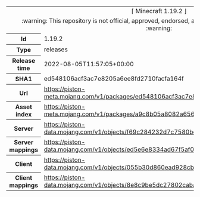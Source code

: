 <html><table>
<tr><td colspan="2" align="center"><img width="0" height="0"><br/>⌈ Minecraft 1.19.2 ⌋<br/><img width="0" height="0"></td></tr>
<tr><td colspan="2" align="center"><img width="0" height="0"><br/>
:warning: This repository is not official, approved, endorsed, associated or connected with Mojang :warning:
<br/><img width="0" height="0"></td></tr>
<tr><th>Id</th><td>1.19.2</td></tr>
<tr><th>Type</th><td>releases</td></tr>
<tr><th>Release time</th><td>2022-08-05T11:57:05+00:00</td></tr>
<tr><th>SHA1</th><td>ed548106acf3ac7e8205a6ee8fd2710facfa164f</td></tr>
<tr><th>Url</th><td><a href="https://piston-meta.mojang.com/v1/packages/ed548106acf3ac7e8205a6ee8fd2710facfa164f/1.19.2.json">https://piston-meta.mojang.com/v1/packages/ed548106acf3ac7e8205a6ee8fd2710facfa164f/1.19.2.json</a></td></tr>
<tr><th>Asset index</th><td><a href="https://piston-meta.mojang.com/v1/packages/a9c8b05a8082a65678beda6dfa2b8f21fa627bce/1.19.json">https://piston-meta.mojang.com/v1/packages/a9c8b05a8082a65678beda6dfa2b8f21fa627bce/1.19.json</a></td></tr>
<tr><th>Server</th><td><a href="https://piston-data.mojang.com/v1/objects/f69c284232d7c7580bd89a5a4931c3581eae1378/server.jar">https://piston-data.mojang.com/v1/objects/f69c284232d7c7580bd89a5a4931c3581eae1378/server.jar</a></td></tr>
<tr><th>Server mappings</th><td><a href="https://piston-data.mojang.com/v1/objects/ed5e6e8334ad67f5af0150beed0f3d156d74bd57/server.txt">https://piston-data.mojang.com/v1/objects/ed5e6e8334ad67f5af0150beed0f3d156d74bd57/server.txt</a></td></tr>
<tr><th>Client</th><td><a href="https://piston-data.mojang.com/v1/objects/055b30d860ead928cba3849ba920c88b6950b654/client.jar">https://piston-data.mojang.com/v1/objects/055b30d860ead928cba3849ba920c88b6950b654/client.jar</a></td></tr>
<tr><th>Client mappings</th><td><a href="https://piston-data.mojang.com/v1/objects/8e8c9be5dc27802caba47053d4fdea328f7f89bd/client.txt">https://piston-data.mojang.com/v1/objects/8e8c9be5dc27802caba47053d4fdea328f7f89bd/client.txt</a></td></tr>
</table></html>
